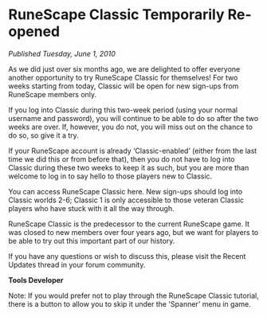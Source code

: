 # RuneScape Classic Temporarily Re-opened
*Published Tuesday, June 1, 2010*

As we did just over six months ago, we are delighted to offer everyone another opportunity to try RuneScape Classic for themselves! For two weeks starting from today, Classic will be open for new sign-ups from RuneScape members only.

If you log into Classic during this two-week period (using your normal username and password), you will continue to be able to do so after the two weeks are over. If, however, you do not, you will miss out on the chance to do so, so give it a try.

If your RuneScape account is already ‘Classic-enabled’ (either from the last time we did this or from before that), then you do not have to log into Classic during these two weeks to keep it as such, but you are more than welcome to log in to say hello to those players new to Classic.

You can access RuneScape Classic here. New sign-ups should log into Classic worlds 2-6; Classic 1 is only accessible to those veteran Classic players who have stuck with it all the way through.

RuneScape Classic is the predecessor to the current RuneScape game. It was closed to new members over four years ago, but we want for players to be able to try out this important part of our history.

If you have any questions or wish to discuss this, please visit the Recent Updates thread in your forum community.

**Tools Developer**

Note: If you would prefer not to play through the RuneScape Classic tutorial, there is a button to allow you to skip it under the 'Spanner' menu in game.
